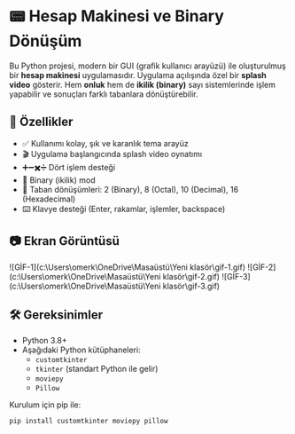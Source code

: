 # 📟 Hesap Makinesi ve Binary Dönüşüm 

Bu Python projesi, modern bir GUI (grafik kullanıcı arayüzü) ile oluşturulmuş bir **hesap makinesi** uygulamasıdır. Uygulama açılışında özel bir **splash video** gösterir. Hem **onluk** hem de **ikilik (binary)** sayı sistemlerinde işlem yapabilir ve sonuçları farklı tabanlara dönüştürebilir.

## 🚀 Özellikler

- ✅ Kullanımı kolay, şık ve karanlık tema arayüz
- 🎬 Uygulama başlangıcında splash video oynatımı
- ➕➖✖️➗ Dört işlem desteği
- 🔁 Binary (ikilik) mod
- 🔢 Taban dönüşümleri: 2 (Binary), 8 (Octal), 10 (Decimal), 16 (Hexadecimal)
- ⌨️ Klavye desteği (Enter, rakamlar, işlemler, backspace)

## 📷 Ekran Görüntüsü

![GİF-1](c:\Users\omerk\OneDrive\Masaüstü\Yeni klasör\gif-1.gif)
![GİF-2](c:\Users\omerk\OneDrive\Masaüstü\Yeni klasör\gif-2.gif)
![GİF-3](c:\Users\omerk\OneDrive\Masaüstü\Yeni klasör\gif-3.gif)


## 🛠 Gereksinimler

- Python 3.8+
- Aşağıdaki Python kütüphaneleri:
  - `customtkinter`
  - `tkinter` (standart Python ile gelir)
  - `moviepy`
  - `Pillow`

Kurulum için pip ile:
```bash
pip install customtkinter moviepy pillow
